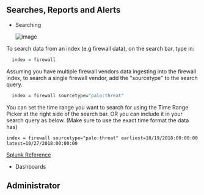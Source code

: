 ## Searches, Reports and Alerts

- Searching

  ![image](https://user-images.githubusercontent.com/37131079/152657579-90f423dc-b7ab-42f1-9d69-9abbe73fa958.png)

To search data from an index (e.g firewall data), on the search bar, type in: 
```ruby
  index = firewall
```
Assuming you have multiple firewall vendors data ingesting into the firewall index, to search a single firewall vendor, add the "sourcetype" to the search query. 
```ruby
  index = firewall sourcetype="palo:threat"
```
You can set the time range you want to search for using the Time Range Picker at the right side of the search bar. OR you can include it in your search query as below. (Make sure to use the exact time format the data has)
```
index = firewall sourcetype="palo:threat" earliest=10/19/2018:00:00:00 latest=10/27/2018:00:00:00
```
[ Splunk Reference ](https://docs.splunk.com/Documentation/Splunk/8.2.4/Search/Specifytimemodifiersinyoursearch)
- Dashboards

## Administrator




